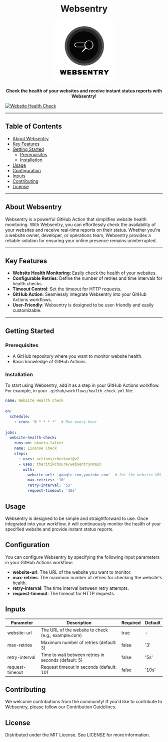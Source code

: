 <h1 align="center">Websentry</h1>

<p align="center">
  <img src="./WebSentry.png" alt="Websentry Logo" width="200">
</p>

<p align="center">
  <strong>Check the health of your websites and receive instant status reports with Websentry!</strong>
</p>

[![Website Health Check](https://github.com/theritikchoure/websentry/actions/workflows/website_health.yml/badge.svg)](https://github.com/theritikchoure/websentry/actions/workflows/website_health.yml)

---

## Table of Contents

- [About Websentry](#about-websentry)
- [Key Features](#key-features)
- [Getting Started](#getting-started)
  - [Prerequisites](#prerequisites)
  - [Installation](#installation)
- [Usage](#usage)
- [Configuration](#configuration)
- [Inputs](#inputs)
- [Contributing](#contributing)
- [License](#license)

---

## About Websentry

Websentry is a powerful GitHub Action that simplifies website health monitoring. With Websentry, you can effortlessly check the availability of your websites and receive real-time reports on their status. Whether you're a website owner, developer, or operations team, Websentry provides a reliable solution for ensuring your online presence remains uninterrupted.

<!-- ![Websentry Demo](https://yourwebsite.com/demo.gif) -->

---

## Key Features

- **Website Health Monitoring**: Easily check the health of your websites.
- **Configurable Retries**: Define the number of retries and time intervals for health checks.
- **Timeout Control**: Set the timeout for HTTP requests.
- **GitHub Action**: Seamlessly integrate Websentry into your GitHub Actions workflows.
- **User-Friendly**: Websentry is designed to be user-friendly and easily customizable.

---

## Getting Started

### Prerequisites

- A GitHub repository where you want to monitor website health.
- Basic knowledge of GitHub Actions.

### Installation

To start using Websentry, add it as a step in your GitHub Actions workflow. For example, in your `.github/workflows/health_check.yml` file:

```yaml
name: Website Health Check

on:
  schedule:
    - cron: '0 * * * *'  # Run every hour

jobs:
  website-health-check:
    runs-on: ubuntu-latest
    name: License Check
    steps:
      - uses: actions/checkout@v2
      - uses: theritikchoure/websentry@main
        with:
          website-url: 'google.com,youtube.com'  # Set the website URL you want to check
          max-retries: '10'
          retry-interval: '5s'
          request-timeout: '10s'

```

## Usage
Websentry is designed to be simple and straightforward to use. Once integrated into your workflow, it will continuously monitor the health of your specified website and provide instant status reports.

## Configuration

You can configure Websentry by specifying the following input parameters in your GitHub Actions workflow:

- **website-url**: The URL of the website you want to monitor.
- **max-retries**: The maximum number of retries for checking the website's health.
- **retry-interval**: The time interval between retry attempts.
- **request-timeout**: The timeout for HTTP requests.

## Inputs
| Parameter      | Description                                      | Required | Default   |
| -------------- | ----------------------------------------------- | -------- | --------- |
| website-url    | The URL of the website to check (e.g., example.com) | true     | -         |
| max-retries    | Maximum number of retries (default: 3)          | false    | '3'       |
| retry-interval | Time to wait between retries in seconds (default: 5) | false    | '5s'       |
| request-timeout | Request timeout in seconds (default: 10)      | false    | '10s'      |

## Contributing
We welcome contributions from the community! If you'd like to contribute to Websentry, please follow our Contribution Guidelines.

## License
Distributed under the MIT License. See LICENSE for more information.